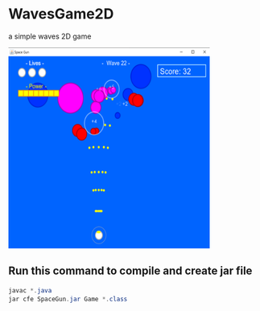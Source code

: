 # WavesGame2D
a simple waves 2D game

<img width="400" height="400" src="https://raw.githubusercontent.com/alikamal1/SimpleGame2D/master/screenshot.PNG">

## Run this command to compile and create jar file
```java
javac *.java
jar cfe SpaceGun.jar Game *.class
```
